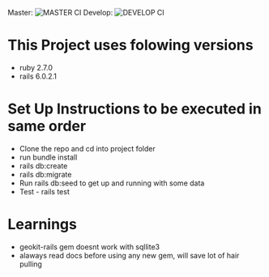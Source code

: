 Master: ![MASTER CI](https://github.com/AnjanJ/fuber/workflows/CI/badge.svg?branch=master)
Develop: ![DEVELOP CI](https://github.com/AnjanJ/fuber/workflows/CI/badge.svg?branch=develop)


# This Project uses folowing versions

* ruby 2.7.0
* rails 6.0.2.1

# Set Up Instructions to be executed in same order

* Clone the repo and cd into project folder
* run bundle install
* rails db:create
* rails db:migrate
* Run rails db:seed to get up and running with some data
* Test - rails test

# Learnings
* geokit-rails gem doesnt work with sqllite3
* alaways read docs before using any new gem, will save lot of hair pulling
